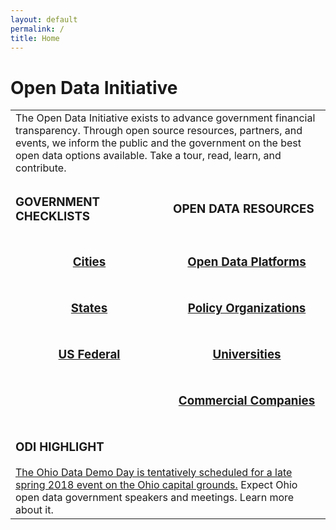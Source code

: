 ```yaml
---
layout: default
permalink: /
title: Home
---
```

<h1>Open Data Initiative</h1>
<table align="center">
	<tr>
		<td colspan="2">
		The Open Data Initiative exists to advance government financial transparency. Through open source resources, partners, and events, we inform the public and the government on the best open data options available. Take a tour, read, learn, and contribute.
		</td>
	</tr>
	<tr>
		<td width="50%"><h3>GOVERNMENT CHECKLISTS</h3></td>
		<td width="50%"><h3>OPEN DATA RESOURCES</h3></td>
	</tr>
	<tr>
		<td width="50%" align="center"><h3><a href="/resources#cities">Cities</a></h3></td>
		<td width="50%" align="center"><h3><a href="/resources#open-data-platforms">Open Data Platforms</a></h3></td>
	</tr>
	<tr>
		<td width="50%" align="center"><h3><a href="/resources#states">States</a></h3></td>
		<td width="50%" align="center"><h3><a href="/resources#policy-organizations">Policy Organizations</a></h3></td>
	</tr>
	<tr>
		<td width="20%" align="center"><h3><a href="/resources#us-federal">US Federal</a></h3></td>
		<td width="20%" align="center"><h3><a href="/resources#universities">Universities</a></h3></td>
	</tr>
	<tr>
		<td width="20%" align="center"><h3></h3></td>
		<td width="20%" align="center"><h3><a href="/resources#commercial-companies">Commercial Companies</a></h3></td>
	</tr>
	 <tr>
		 <td colspan="5"><h3>ODI HIGHLIGHT</h3> 
		 <a href="/blog/2018-03-13-ohio-data-demo-day-planning/">The Ohio Data Demo Day is tentatively scheduled for a late spring 2018 event on the Ohio capital grounds.</a> Expect Ohio open data government speakers and meetings. Learn more about it.</td>
	</tr>
</table>